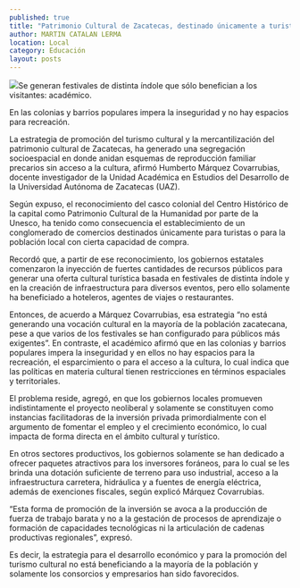```yaml
---
published: true
title: "Patrimonio Cultural de Zacatecas, destinado únicamente a turistas y comercios: Márquez"
author: MARTIN CATALAN LERMA
location: Local
category: Educación
layout: posts
---
```


![](http://i.imgur.com/ej4wqMbm.jpg)Se generan festivales de distinta índole que sólo benefician a los visitantes: académico.

En las colonias y barrios populares impera la inseguridad y no hay espacios para recreación.

La estrategia de promoción del turismo cultural y la mercantilización del patrimonio cultural de Zacatecas, ha generado una segregación socioespacial en donde anidan esquemas de reproducción familiar precarios sin acceso a la cultura, afirmó Humberto Márquez Covarrubias, docente investigador de la Unidad Académica en Estudios del Desarrollo de la Universidad Autónoma de Zacatecas (UAZ).

Según expuso, el reconocimiento del casco colonial del Centro Histórico de la capital como Patrimonio Cultural de la Humanidad por parte de la Unesco, ha tenido como consecuencia el establecimiento de un conglomerado de comercios destinados únicamente para turistas o para la población local con cierta capacidad de compra.

Recordó que, a partir de ese reconocimiento, los gobiernos estatales comenzaron la inyección de fuertes cantidades de recursos públicos para generar una oferta cultural turística basada en festivales de distinta índole y en la creación de infraestructura para diversos eventos, pero ello solamente ha beneficiado a hoteleros, agentes de viajes o restaurantes.

Entonces, de acuerdo a Márquez Covarrubias, esa estrategia “no está generando una vocación cultural en la mayoría de la población zacatecana, pese a que varios de los festivales se han configurado para públicos más exigentes”.
En contraste, el académico afirmó que en las colonias y barrios populares impera la inseguridad y en ellos no hay espacios para la recreación, el esparcimiento o para el acceso a la cultura, lo cual indica que las políticas en materia cultural tienen restricciones en términos espaciales y territoriales.

El problema reside, agregó, en que los gobiernos locales promueven indistintamente el proyecto neoliberal y solamente se constituyen como instancias facilitadoras de la inversión privada primordialmente con el argumento de fomentar el empleo y el crecimiento económico, lo cual impacta de forma directa en el ámbito cultural y turístico.

En otros sectores productivos, los gobiernos solamente se han dedicado a ofrecer paquetes atractivos para los inversores foráneos, para lo cual se les brinda una dotación suficiente de terreno para uso industrial, acceso a la infraestructura carretera, hidráulica y a fuentes de energía eléctrica, además de exenciones fiscales, según explicó Márquez Covarrubias.

“Esta forma de promoción de la inversión se avoca a la producción de fuerza de trabajo barata y no a la gestación de procesos de aprendizaje o formación de capacidades tecnológicas ni la articulación de cadenas productivas regionales”, expresó.

Es decir, la estrategia para el desarrollo económico y para la promoción del turismo cultural no está beneficiando a la mayoría de la población y solamente los consorcios y empresarios han sido favorecidos.
